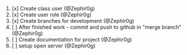 1. [x] Create class user (@Zephir0g)
2. [x] Create user role (@Zephir0g)
3. [x] Create branches for development (@Zephir0g)
4. [ ] After finished work - commit and push to github in "merge branch" (@Zephir0g)
5. [ ] Create documentation for project (@Zephir0g)
6. [ ] setup open server (@Zephir0g)